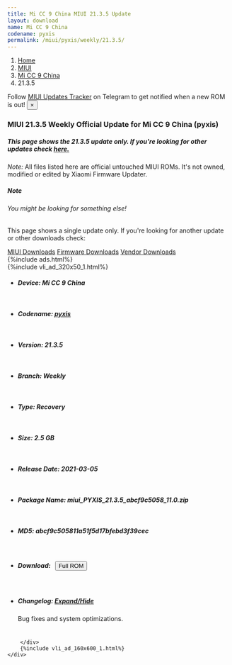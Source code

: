 ```yaml
---
title: Mi CC 9 China MIUI 21.3.5 Update
layout: download
name: Mi CC 9 China
codename: pyxis
permalink: /miui/pyxis/weekly/21.3.5/
---
```

<nav aria-label="breadcrumb">
    <ol class="breadcrumb">
        <li class="breadcrumb-item"><a href="/">Home</a></li>
        <li class="breadcrumb-item"><a href="/miui/">MIUI</a></li>
        <li class="breadcrumb-item"><a href="/miui/pyxis/">Mi CC 9 China</a></li>
        <li class="breadcrumb-item active" aria-current="page">21.3.5</li>
    </ol>
</nav>
<div class="alert alert-primary alert-dismissible fade show" role="alert">
    Follow <a href="https://t.me/MIUIUpdatesTracker" class="alert-link">MIUI Updates Tracker</a> on Telegram to get
    notified when a new ROM is out!
    <button type="button" class="close" data-dismiss="alert" aria-label="Close">
        <span aria-hidden="true">&times;</span>
    </button>
</div>
<div class="col-12 mx-auto">
    <h3 class="title bg-light p-2 rounded">MIUI 21.3.5 Weekly Official Update for Mi CC 9 China (pyxis)</h3>
    <h5>This page shows the 21.3.5 update only. If you're looking for other updates check
        <a href="/miui/pyxis/">here.</a></h5>
    <p><i>Note: </i>All files listed here are official untouched MIUI ROMs.
        It's not owned, modified or edited by Xiaomi Firmware Updater.</p>
    <div class="card">
        <div class="card-body">
            <h5 class="card-title">Note</h5>
            <h6 class="card-subtitle mb-2 text-muted">You might be looking for something else!</h6>
            <p class="card-text">This page shows a single update only.
                If you're looking for another update or other downloads check:</p>
            <a href="/miui/" class="card-link">MIUI Downloads</a>
            <a href="/firmware/" class="card-link">Firmware Downloads</a>
            <a href="/vendor/" class="card-link">Vendor Downloads</a>
        </div>
    </div>
    {%include ads.html%}
    <div class="row justify-content-center">
        <div class="col-10" id="downloads">
                    <div class="card card-body">
            {%include vli_ad_320x50_1.html%}
            <ul class="list-unstyled">
                <li style="padding-bottom: 10px;">
                    <h5><b>Device: </b>Mi CC 9 China</h5>
                </li>
                <li style="padding-bottom: 10px;">
                    <h5><b>Codename: </b> <a href="/miui/pyxis/" target="_blank">pyxis</a> </h5>
                </li>
                <li style="padding-bottom: 10px;">
                    <h5><b>Version: </b>21.3.5</h5>
                </li>
                <li style="padding-bottom: 10px;">
                    <h5><b>Branch: </b>Weekly</h5>
                </li>
                <li style="padding-bottom: 10px;">
                    <h5><b>Type: </b>Recovery</h5>
                </li>
                <li style="padding-bottom: 10px;">
                    <h5><b>Size: </b>2.5 GB</h5>
                </li>
                <li style="padding-bottom: 10px;">
                    <h5><b>Release Date: </b>2021-03-05</h5>
                </li>
                <li style="padding-bottom: 10px;">
                    <h5><b>Package Name: </b><span id="filename" class="text-dark">miui_PYXIS_21.3.5_abcf9c5058_11.0.zip</span></h5>
                </li>
                <li style="padding-bottom: 10px;">
                    <h5><b>MD5: </b><span id="md5" class="text-muted">abcf9c505811a51f5d17bfebd3f39cec</span></h5>
                </li>
                <li style="padding-bottom: 10px;">
                    <h5><b>Download: </b><button type="button" id="download" class="btn btn-primary" style="margin: 7px;"
                            onclick="window.open('https://bigota.d.miui.com/21.3.5/miui_PYXIS_21.3.5_abcf9c5058_11.0.zip', '_blank');"><i class="fa fa-download"></i> Full ROM</button></h5>
                </li>
                <li style="padding-bottom: 10px;">
                    <h5><b>Changelog: </b><a href="#pyxis_1_changelog" data-toggle="collapse" role="button"
                            aria-expanded="false" aria-controls="pyxis_1_changelog"> <i class="fa fa-arrow-down"
                                aria-hidden="true"></i> Expand/Hide</a></h5>
                    <div class="collapse" id="pyxis_1_changelog">
                        <p id="changelog_text">Bug fixes and system optimizations.</p>
                    </div>
                </li>
            </ul>
        </div>

        </div>
        {%include vli_ad_160x600_1.html%}
    </div>
</div>

